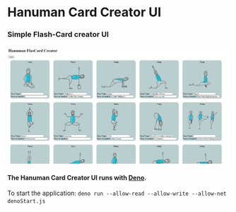 # Hanuman Card Creator UI

### Simple Flash-Card creator UI
<img src="HanumanCardCreator.png" width="700" title="Hanuman Card Creator UI Sceenshot">
 
#### The Hanuman Card Creator UI runs with [Deno](https://deno.land/).
To start the application: ```deno run --allow-read --allow-write --allow-net denoStart.js```



